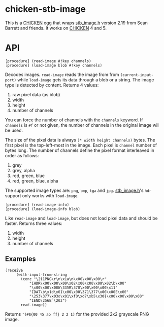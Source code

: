   [CHICKEN]: http://call-cc.org
  [stb_image.h]: https://github.com/nothings/stb

# chicken-stb-image

This is a [CHICKEN] egg that wraps [stb_image.h] version 2.19 from
Sean Barrett and friends. It works on [CHICKEN] 4 and 5.

# API

    [procedure] (read-image #!key channels)
    [procedure] (load-image blob #!key channels)

Decodes images. `read-image` reads the image from from
`(current-input-port)` while `load-image` gets its data through a blob
or a string. The image type is detected by content. Returns 4 values:

1. raw pixel data (as blob)
2. width
3. height
4. number of channels

You can force the number of channels with the `channels` keyword. If
`channels` is `#f` or not given, the number of channels in the
original image will be used.

The size of the pixel data is always `(* width height channels)`
bytes. The first pixel is the top-left-most in the image. Each pixel
is `channel` number of bytes long. The number of channels define the
pixel format interleaved in order as follows:

1. grey
2. grey, alpha
3. red, green, blue
4. red, green, blue, alpha

The supported image types are: `png`, `bmp`, `tga` and
`jpg`. [stb_image.h]'s `hdr` support only works with `load-image`.

    [procedure] (read-image-info)
	[procedure] (load-image-info blob)

Like `read-image` and `load-image`, but does not load pixel data and
should be faster. Returns three values:

1. width
2. height
3. number of channels

## Examples


    (receive
         (with-input-from-string
           (conc "\211PNG\r\n\x1a\n\x00\x00\x00\r"
               "IHDR\x00\x00\x00\x02\x00\x00\x00\x02\b\x00"
               "\x00\x00\x00W\335R\370\x00\x00\x00\x11"
               "IDAT\b\x1d\x01\x06\x00\371\377\x00\x00E\x00"
               "\253\377\x03o\x01\xf0\xd7\xb5\x30}\x00\x00\x00\x00"
               "IEND\256B`\202")
           read-image))

Returns `'(#${00 45 ab ff} 2 2 1)` for the provided 2x2 grayscale PNG
image.
